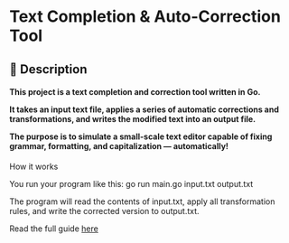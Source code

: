 <h1>Text Completion & Auto-Correction Tool</h1>

<h2>📖 Description</h2>

<h4>This project is a text completion and correction tool written in Go.


It takes an input text file, applies a series of automatic corrections and transformations, and writes the modified text into an output file.


The purpose is to simulate a small-scale text editor capable of fixing grammar, formatting, and capitalization — automatically!</h4>


How it works

You run your program like this:  go run main.go input.txt output.txt

The program will read the contents of input.txt, apply all transformation rules, and write the corrected version to output.txt.

Read the full guide [here](docs/analysis.md)


